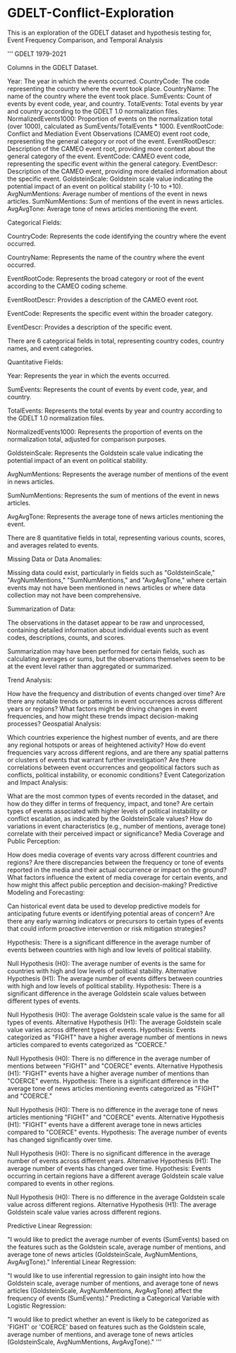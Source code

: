 # GDELT-Conflict-Exploration
This is an exploration of the GDELT dataset and hypothesis testing for, Event Frequency Comparison, and Temporal Analysis


'''
GDELT 1979-2021

Columns in the GDELT Dataset.

Year: The year in which the events occurred.
CountryCode: The code representing the country where the event took place.
CountryName: The name of the country where the event took place.
SumEvents: Count of events by event code, year, and country.
TotalEvents: Total events by year and country according to the GDELT 1.0 normalization files.
NormalizedEvents1000: Proportion of events on the normalization total (over 1000), calculated as SumEvents/TotalEvents * 1000.
EventRootCode: Conflict and Mediation Event Observations (CAMEO) event root code, representing the general category or root of the event.
EventRootDescr: Description of the CAMEO event root, providing more context about the general category of the event.
EventCode: CAMEO event code, representing the specific event within the general category.
EventDescr: Description of the CAMEO event, providing more detailed information about the specific event.
GoldsteinScale: Goldstein scale value indicating the potential impact of an event on political stability (-10 to +10).
AvgNumMentions: Average number of mentions of the event in news articles.
SumNumMentions: Sum of mentions of the event in news articles.
AvgAvgTone: Average tone of news articles mentioning the event.

Categorical Fields:

CountryCode: Represents the code identifying the country where the event occurred.

CountryName: Represents the name of the country where the event occurred.

EventRootCode: Represents the broad category or root of the event according to the CAMEO coding scheme.

EventRootDescr: Provides a description of the CAMEO event root.

EventCode: Represents the specific event within the broader category.

EventDescr: Provides a description of the specific event.

There are 6 categorical fields in total, representing country codes, country names, and event categories.

Quantitative Fields:

Year: Represents the year in which the events occurred.

SumEvents: Represents the count of events by event code, year, and country.

TotalEvents: Represents the total events by year and country according to the GDELT 1.0 normalization files.

NormalizedEvents1000: Represents the proportion of events on the normalization total, adjusted for comparison purposes.

GoldsteinScale: Represents the Goldstein scale value indicating the potential impact of an event on political stability.

AvgNumMentions: Represents the average number of mentions of the event in news articles.

SumNumMentions: Represents the sum of mentions of the event in news articles.

AvgAvgTone: Represents the average tone of news articles mentioning the event.

There are 8 quantitative fields in total, representing various counts, scores, and averages related to events.

Missing Data or Data Anomalies:

Missing data could exist, particularly in fields such as "GoldsteinScale," "AvgNumMentions," "SumNumMentions," and "AvgAvgTone," where certain events may not have been mentioned in news articles or where data collection may not have been comprehensive.

Summarization of Data:

The observations in the dataset appear to be raw and unprocessed, containing detailed information about individual events such as event codes, descriptions, counts, and scores.

Summarization may have been performed for certain fields, such as calculating averages or sums, but the observations themselves seem to be at the event level rather than aggregated or summarized.


Trend Analysis:

How have the frequency and distribution of events changed over time?
Are there any notable trends or patterns in event occurrences across different years or regions?
What factors might be driving changes in event frequencies, and how might these trends impact decision-making processes?
Geospatial Analysis:

Which countries experience the highest number of events, and are there any regional hotspots or areas of heightened activity?
How do event frequencies vary across different regions, and are there any spatial patterns or clusters of events that warrant further investigation?
Are there correlations between event occurrences and geopolitical factors such as conflicts, political instability, or economic conditions?
Event Categorization and Impact Analysis:

What are the most common types of events recorded in the dataset, and how do they differ in terms of frequency, impact, and tone?
Are certain types of events associated with higher levels of political instability or conflict escalation, as indicated by the GoldsteinScale values?
How do variations in event characteristics (e.g., number of mentions, average tone) correlate with their perceived impact or significance?
Media Coverage and Public Perception:

How does media coverage of events vary across different countries and regions?
Are there discrepancies between the frequency or tone of events reported in the media and their actual occurrence or impact on the ground?
What factors influence the extent of media coverage for certain events, and how might this affect public perception and decision-making?
Predictive Modeling and Forecasting:

Can historical event data be used to develop predictive models for anticipating future events or identifying potential areas of concern?
Are there any early warning indicators or precursors to certain types of events that could inform proactive intervention or risk mitigation strategies?


Hypothesis: There is a significant difference in the average number of events between countries with high and low levels of political stability.

Null Hypothesis (H0): The average number of events is the same for countries with high and low levels of political stability.
Alternative Hypothesis (H1): The average number of events differs between countries with high and low levels of political stability.
Hypothesis: There is a significant difference in the average Goldstein scale values between different types of events.

Null Hypothesis (H0): The average Goldstein scale value is the same for all types of events.
Alternative Hypothesis (H1): The average Goldstein scale value varies across different types of events.
Hypothesis: Events categorized as "FIGHT" have a higher average number of mentions in news articles compared to events categorized as "COERCE."

Null Hypothesis (H0): There is no difference in the average number of mentions between "FIGHT" and "COERCE" events.
Alternative Hypothesis (H1): "FIGHT" events have a higher average number of mentions than "COERCE" events.
Hypothesis: There is a significant difference in the average tone of news articles mentioning events categorized as "FIGHT" and "COERCE."

Null Hypothesis (H0): There is no difference in the average tone of news articles mentioning "FIGHT" and "COERCE" events.
Alternative Hypothesis (H1): "FIGHT" events have a different average tone in news articles compared to "COERCE" events.
Hypothesis: The average number of events has changed significantly over time.

Null Hypothesis (H0): There is no significant difference in the average number of events across different years.
Alternative Hypothesis (H1): The average number of events has changed over time.
Hypothesis: Events occurring in certain regions have a different average Goldstein scale value compared to events in other regions.

Null Hypothesis (H0): There is no difference in the average Goldstein scale value across different regions.
Alternative Hypothesis (H1): The average Goldstein scale value varies across different regions.


Predictive Linear Regression:

"I would like to predict the average number of events (SumEvents) based on the features such as the Goldstein scale, average number of mentions, and average tone of news articles (GoldsteinScale, AvgNumMentions, AvgAvgTone)."
Inferential Linear Regression:

"I would like to use inferential regression to gain insight into how the Goldstein scale, average number of mentions, and average tone of news articles (GoldsteinScale, AvgNumMentions, AvgAvgTone) affect the frequency of events (SumEvents)."
Predicting a Categorical Variable with Logistic Regression:

"I would like to predict whether an event is likely to be categorized as 'FIGHT' or 'COERCE' based on features such as the Goldstein scale, average number of mentions, and average tone of news articles (GoldsteinScale, AvgNumMentions, AvgAvgTone)."
'''
